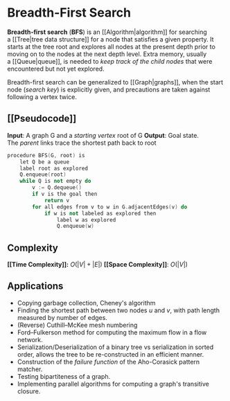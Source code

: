 # Breadth-First Search
**Breadth-first search** (**BFS**) is an [[Algorithm|algorithm]] for searching a [[Tree|tree data structure]] for a node that satisfies a given property. It starts at the tree root and explores all nodes at the present depth prior to moving on to the nodes at the next depth level. Extra memory, usually a [[Queue|queue]], is needed to *keep track of the child nodes* that were encountered but not yet explored.

Breadth-first search can be generalized to [[Graph|graphs]], when the start node (*search key*) is explicitly given, and precautions are taken against following a vertex twice.

## [[Pseudocode]]
**Input**: A graph G and a *starting vertex* root of G
**Output**: Goal state. The *parent* links trace the shortest path back to root
```cpp
procedure BFS(G, root) is
	let Q be a queue
	label root as explored
	Q.enqueue(root)
	while Q is not empty do
		v := Q.dequeue()
		if v is the goal then
			return v
		for all edges from v to w in G.adjacentEdges(v) do
			if w is not labeled as explored then
				label w as explored
				Q.enqueue(w)
```

## Complexity
**[[Time Complexity]]:** ${O(|V|+|E|)}$
**[[Space Complexity]]**: ${O(|V|)}$

## Applications
- Copying garbage collection, Cheney's algorithm
- Finding the shortest path between two nodes _u_ and _v_, with path length measured by number of edges.
- (Reverse) Cuthill–McKee mesh numbering
- Ford–Fulkerson method for computing the maximum flow in a flow network.
-   Serialization/Deserialization of a binary tree vs serialization in sorted order, allows the tree to be re-constructed in an efficient manner.
- Construction of the *failure function* of the Aho-Corasick pattern matcher.
- Testing bipartiteness of a graph.
- Implementing parallel algorithms for computing a graph's transitive closure.
